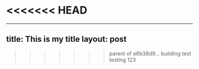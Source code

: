<<<<<<< HEAD
=======
---
title: This is my title
layout: post
---

>>>>>>> parent of e6b38d9... building test
testing 123
